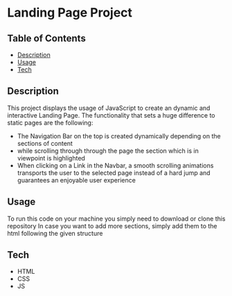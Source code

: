 # Landing Page Project

## Table of Contents

* [Description](#description)
* [Usage](#usage)
* [Tech](#tech)

## Description
This project displays the usage of JavaScript to create an dynamic and interactive Landing Page.
The functionality that sets a huge difference to static pages are the following: 
 - The Navigation Bar on the top is created dynamically depending on the sections of content 
 - while scrolling through through the page the section which is in viewpoint is highlighted 
 - When clicking on a Link in the Navbar, a smooth scrolling animations transports the user to the selected page instead of a hard jump and guarantees an enjoyable user experience

## Usage
To run this code on your machine you simply need to download or clone this repository
In case you want to add more sections, simply add them to the html following the given structure

## Tech
 - HTML
 - CSS
 - JS
